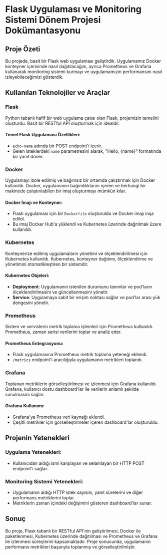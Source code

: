# Flask Uygulaması ve Monitoring Sistemi Dönem Projesi Dokümantasyonu

## Proje Özeti
Bu projede, basit bir Flask web uygulaması geliştirdik. Uygulamamız Docker konteyner içerisinde nasıl dağıtılacağını, ayrıca Prometheus ve Grafana kullanarak monitoring sistemi kurmayı ve uygulamamızın performansını nasıl izleyebileceğimizi gösterdik.

## Kullanılan Teknolojiler ve Araçlar

### Flask
Python tabanlı hafif bir web uygulama çatısı olan Flask, projemizin temelini oluşturdu. Basit bir RESTful API oluşturmak için idealdir.

#### Temel Flask Uygulaması Özellikleri:
- `echo-name` adında bir POST endpoint'i içerir.
- Gelen isteklerdeki `name` parametresini alarak, "Hello, {name}" formatında bir yanıt döner.

### Docker
Uygulamayı izole edilmiş ve bağımsız bir ortamda çalıştırmak için Docker kullanıldı. Docker, uygulamanın bağımlılıklarını içeren ve herhangi bir makinede çalıştırılabilen bir imaj oluşturmayı mümkün kılar.

#### Docker İmajı ve Konteyner:
- Flask uygulaması için bir `Dockerfile` oluşturuldu ve Docker imajı inşa edildi.
- Bu imaj Docker Hub'a yüklendi ve Kubernetes üzerinde dağıtılmak üzere kullanıldı.

### Kubernetes
Konteynerize edilmiş uygulamaların yönetimi ve ölçeklendirilmesi için Kubernetes kullanıldı. Kubernetes, konteyner dağıtımı, ölçeklendirme ve yönetimini otomatikleştiren bir sistemdir.

#### Kubernetes Objeleri:
- **Deployment**: Uygulamanın istenilen durumunu tanımlar ve pod'ların ölçeklendirilmesini ve güncellenmesini yönetir.
- **Service**: Uygulamaya sabit bir erişim noktası sağlar ve pod'lar arası yük dengesini yönetir.

### Prometheus
Sistem ve servislerin metrik toplama işlemleri için Prometheus kullanıldı. Prometheus, zaman serisi verilerini toplar ve analiz eder.

#### Prometheus Entegrasyonu:
- Flask uygulamasına Prometheus metrik toplama yeteneği eklendi.
- `/metrics` endpoint'i aracılığıyla uygulamanın metrikleri toplandı.

### Grafana
Toplanan metriklerin görselleştirilmesi ve izlenmesi için Grafana kullanıldı. Grafana, kullanıcı dostu dashboard'lar ile verilerin anlamlı şekilde sunulmasını sağlar.

#### Grafana Kullanımı:
- Grafana'ya Prometheus veri kaynağı eklendi.
- Çeşitli metrikler için görselleştirmeler içeren dashboard'lar oluşturuldu.

## Projenin Yetenekleri

### Uygulama Yetenekleri:
- Kullanıcıdan aldığı ismi karşılayan ve selamlayan bir HTTP POST endpoint'i sağlar.

### Monitoring Sistemi Yetenekleri:
- Uygulamanın aldığı HTTP istek sayısını, yanıt sürelerini ve diğer performans metriklerini toplar.
- Metriklerin zaman içindeki değişimini gösteren dashboard'lar sunar.

## Sonuç
Bu proje, Flask tabanlı bir RESTful API'nin geliştirilmesi, Docker ile paketlenmesi, Kubernetes üzerinde dağıtılması ve Prometheus ve Grafana ile izlenmesi süreçlerini kapsamaktadır. Proje sonucunda, uygulamanın performans metrikleri başarıyla toplanmış ve görselleştirilmiştir.
